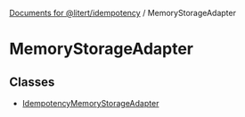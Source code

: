 [Documents for @litert/idempotency](../index.md) / MemoryStorageAdapter

# MemoryStorageAdapter

## Classes

- [IdempotencyMemoryStorageAdapter](classes/IdempotencyMemoryStorageAdapter.md)
